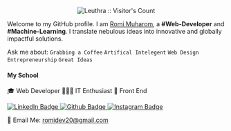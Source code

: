 <p align="center">
<img src="https://profile-counter.glitch.me/{Leuthra}/count.svg" alt="Leuthra :: Visitor's Count" />
</p>

Welcome to my GitHub profile. I am [Romi Muharom](https://www.linkedin.com/in/romidev), a **#Web-Developer** and **#Machine-Learning**. I translate nebulous ideas into innovative and globally impactful solutions.

Ask me about: `Grabbing a Coffee` `Artifical Intelegent` `Web Design` `Entrepreneurship` `Great Ideas`

#### My School

🎓 Web Developer 
👨🏼‍💻 IT Enthusiast
🦉 Front End

<div id="badges">

  <a href="https://www.linkedin.com/in/romidev">
    <img src="https://img.shields.io/badge/LinkedIn-blue?style=for-the-badge&logo=linkedin&logoColor=white" alt="LinkedIn Badge"/>
  </a>

  <a href="https://github.com/Leuthra">
    <img src="https://img.shields.io/badge/GitHub-100000?style=for-the-badge&logo=github&logoColor=white" alt="Github Badge"/>
  </a>

  <a href="https://instagram/romi_muh05">
    <img src="https://img.shields.io/badge/Instagram-blue?style=for-the-badge&logo=instagram&logoColor=white" alt="Instagram Badge"/>
  </a>
  
  📧 Email Me: romidev20@gmail.com
  
</div>
